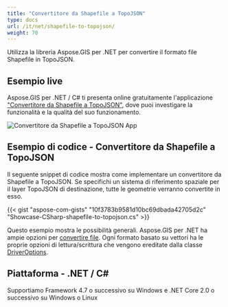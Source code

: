 ```yaml
---
title: "Convertitore da Shapefile a TopoJSON"
type: docs
url: /it/net/shapefile-to-topojson/
weight: 70
---
```


Utilizza la libreria Aspose.GIS per .NET per convertire il formato file Shapefile in TopoJSON.

## **Esempio live**

Aspose.GIS per .NET / C# ti presenta online gratuitamente l'applicazione ["Convertitore da Shapefile a TopoJSON"](https://products.aspose.app/gis/conversion/shapefile-to-topojson), dove puoi investigare la funzionalità e la qualità del suo funzionamento.

![Convertitore da Shapefile a TopoJSON App](conversion.png)

## **Esempio di codice - Convertitore da Shapefile a TopoJSON**

Il seguente snippet di codice mostra come implementare un convertitore da Shapefile a TopoJSON. Se specifichi un sistema di riferimento spaziale per il layer TopoJSON di destinazione, tutte le geometrie verranno convertite in esso. 

{{< gist "aspose-com-gists" "10f3783b9581d10bc69dbada42705d2c" "Showcase-CSharp-shapefile-to-topojson.cs" >}}

Questo esempio mostra le possibilità generali. Aspose.GIS per .NET ha ampie opzioni per [convertire file](https://docs.aspose.com/gis/net/vector-layers/). Ogni formato basato su vettori ha le proprie opzioni di lettura/scrittura che vengono ereditate dalla classe [DriverOptions](https://reference.aspose.com/gis/net/aspose.gis/driveroptions).

## **Piattaforma - .NET / C#**

Supportiamo Framework 4.7 o successivo su Windows e .NET Core 2.0 o successivo su Windows o Linux
